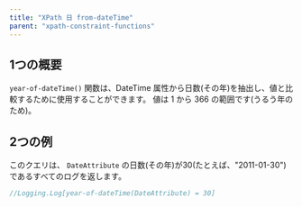 ```yaml
---
title: "XPath 日 from-dateTime"
parent: "xpath-constraint-functions"
---
```


## 1つの概要

`year-of-dateTime()` 関数は、DateTime 属性から日数(その年)を抽出し、値と比較するために使用することができます。 値は 1 から 366 の範囲です(うるう年のため)。

## 2つの例

このクエリは、 `DateAttribute` の日数(その年)が30(たとえば、"2011-01-30")であるすべてのログを返します。

```java
//Logging.Log[year-of-dateTime(DateAttribute) = 30]
```
